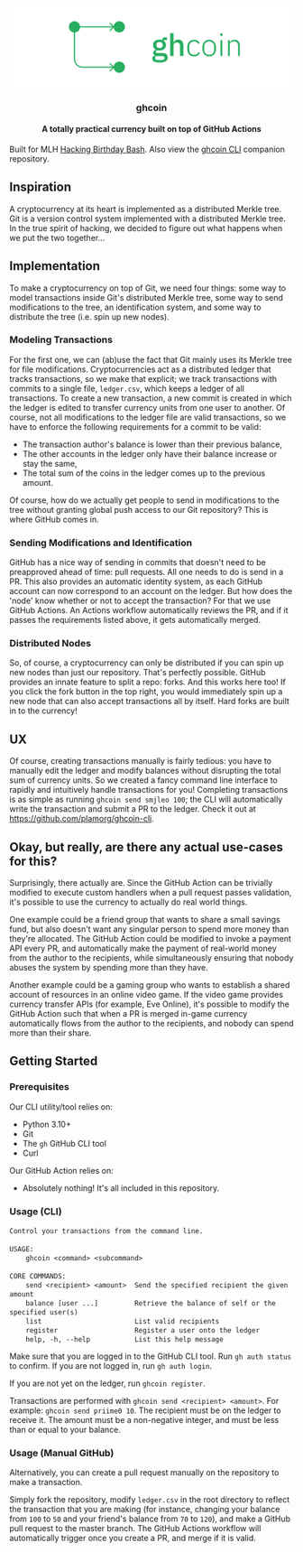 <p align="center">
  <a href="" rel="noopener">
 <img src="./docs/logo.png" alt="ghcoin logo"></a>
</p>

<h3 align="center">ghcoin</h3>
<h4 align="center">A totally practical currency built on top of GitHub Actions</h3>

Built for MLH [Hacking Birthday Bash](https://organize.mlh.io/participants/events/8331-hacking-birthday-bash).
Also view the [ghcoin CLI](https://github.com/plamorg/ghcoin-cli) companion repository.

## Inspiration

A cryptocurrency at its heart is implemented as a distributed Merkle tree.
Git is a version control system implemented with a distributed Merkle tree.
In the true spirit of hacking, we decided to figure out what happens when we put the two together...

## Implementation

To make a cryptocurrency on top of Git, we need four things: some way to model
transactions inside Git's distributed Merkle tree, some way to send modifications to the tree, an identification system,
and some way to distribute the tree (i.e. spin up new nodes).

### Modeling Transactions

For the first one, we can (ab)use the fact that Git mainly uses its Merkle tree for file modifications. 
Cryptocurrencies act as a distributed ledger that tracks transactions, so we make that explicit; we track
transactions with commits to a single file, `ledger.csv`, which keeps a ledger of all transactions. 
To create a new transaction, a new commit is created in which the ledger is edited to transfer currency units from one user to another. 
Of course, not all modifications to the ledger file are valid transactions, so we have to enforce the following requirements
for a commit to be valid:

- The transaction author's balance is lower than their previous balance,
- The other accounts in the ledger only have their balance increase or stay the same,
- The total sum of the coins in the ledger comes up to the previous amount.

Of course, how do we actually get people to send in modifications to the tree without granting global push
access to our Git repository? This is where GitHub comes in.

### Sending Modifications and Identification

GitHub has a nice way of sending in commits that doesn't need to be preapproved ahead of time: pull requests. All one needs to do
is send in a PR. This also provides an automatic identity system, as each GitHub account can now correspond to an account on the ledger.
But how does the 'node' know whether or not to accept the transaction? For that we use GitHub Actions.
An Actions workflow automatically reviews the PR, and if it passes the requirements listed above, it gets automatically merged.

### Distributed Nodes

So, of course, a cryptocurrency can only be distributed if you can spin up new nodes than just our repository. That's perfectly possible. GitHub provides
an innate feature to split a repo: forks. And this works here too! If you click the fork button in the top right,
you would immediately spin up a new node that can also accept transactions all by itself.
Hard forks are built in to the currency!

## UX

Of course, creating transactions manually is fairly tedious: you have to manually
edit the ledger and modify balances without disrupting the total sum of currency
units. So we created a fancy command line interface to rapidly and
intuitively handle transactions for you! Completing transactions is as simple as
running `ghcoin send smjleo 100`; the CLI will automatically write the
transaction and submit a PR to the ledger. Check it out at https://github.com/plamorg/ghcoin-cli.

## Okay, but really, are there any actual use-cases for this?

Surprisingly, there actually are. Since the GitHub Action can be trivially modified to execute custom handlers 
when a pull request passes validation, it's possible to use the currency to actually do real world things.

One example could be a friend group that wants to share a small savings fund, but also doesn't want any
singular person to spend more money than they're allocated. The GitHub Action could be modified to invoke a payment
API every PR, and automatically make the payment of real-world money from the author to the recipients, while simultaneously
ensuring that nobody abuses the system by spending more than they have.

Another example could be a gaming group who wants to establish a shared account of resources in an online video game.
If the video game provides currency transfer APIs (for example, Eve Online), it's possible to modify the GitHub Action 
such that when a PR is merged in-game currency automatically flows from the author to the recipients, and nobody can spend
more than their share.

## Getting Started

### Prerequisites

Our CLI utility/tool relies on:
- Python 3.10+
- Git
- The `gh` GitHub CLI tool
- Curl

Our GitHub Action relies on:
- Absolutely nothing! It's all included in this repository.

### Usage (CLI)

```
Control your transactions from the command line.

USAGE:
    ghcoin <command> <subcommand>

CORE COMMANDS:
    send <recipient> <amount>  Send the specified recipient the given amount
    balance [user ...]         Retrieve the balance of self or the specified user(s)
    list                       List valid recipients
    register                   Register a user onto the ledger
    help, -h, --help           List this help message
```

Make sure that you are logged in to the GitHub CLI tool. Run `gh auth status` to
confirm. If you are not logged in, run `gh auth login`.

If you are not yet on the ledger, run `ghcoin register`.

Transactions are performed with `ghcoin send <recipient> <amount>`. For example:
`ghcoin send priime0 10`. The recipient must be on the ledger to receive it. The
amount must be a non-negative integer, and must be less than or equal to your
balance.

### Usage (Manual GitHub)

Alternatively, you can create a pull request manually on the repository to make
a transaction. 

Simply fork the repository, modify `ledger.csv` in the root directory to reflect
the transaction that you are making (for instance, changing your balance from
`100` to `50` and your friend's balance from `70` to `120`), and make a GitHub
pull request to the master branch. The GitHub Actions workflow will
automatically trigger once you create a PR, and merge if it is valid.
